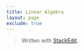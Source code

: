 ```yaml
---
title: Linear Algebra
layout: page
exclude: true
---
```



<script src="https://cdn.jsdelivr.net/npm/chart.js@2.8.0"></script>


<canvas id="myChart"></canvas>

<script>
var ctx = document.getElementById('myChart').getContext('2d');
var chart = new Chart(ctx, {
    // The type of chart we want to create
    type: 'line',

    // The data for our dataset
    data: {
        labels: ['January', 'February', 'March', 'April', 'May', 'June', 'July'],
        datasets: [{
            label: 'My First dataset',
            backgroundColor: 'rgb(255, 99, 132)',
            borderColor: 'rgb(255, 99, 132)',
            data: [0, 10, 5, 2, 20, 30, 45]
        }]
    },

    // Configuration options go here
    options: {}
});
</script>

> Written with [StackEdit](https://stackedit.io/).
<!--stackedit_data:
eyJoaXN0b3J5IjpbMTQyMzc3NzYzMCwxNDU5ODM4OTg4XX0=
-->